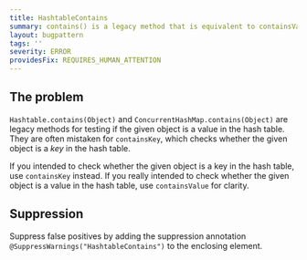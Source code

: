 ```yaml
---
title: HashtableContains
summary: contains() is a legacy method that is equivalent to containsValue()
layout: bugpattern
tags: ''
severity: ERROR
providesFix: REQUIRES_HUMAN_ATTENTION
---
```


<!--
*** AUTO-GENERATED, DO NOT MODIFY ***
To make changes, edit the @BugPattern annotation or the explanation in docs/bugpattern.
-->

## The problem
`Hashtable.contains(Object)` and `ConcurrentHashMap.contains(Object)` are
legacy methods for testing if the given object is a value in the hash table. 
They are often mistaken for `containsKey`, which checks whether the given object
is a *key* in the  hash table.

If you intended to check whether the given object is a key in the hash table,
use `containsKey` instead.  If you really intended to check whether the 
given object is a value in the hash table, use `containsValue` for clarity.

## Suppression
Suppress false positives by adding the suppression annotation `@SuppressWarnings("HashtableContains")` to the enclosing element.
